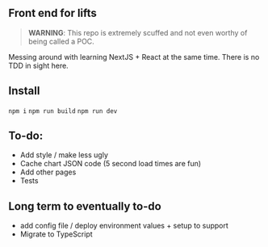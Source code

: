 ## Front end for lifts

> **WARNING**: This repo is extremely scuffed and not even worthy of being called a POC. 

Messing around with learning NextJS + React at the same time. There is no TDD in sight here. 

## Install

`npm i`
`npm run build`
`npm run dev`

## To-do: 

* Add style / make less ugly
* Cache chart JSON code (5 second load times are fun)
* Add other pages 
* Tests 

## Long term to eventually to-do
*  add config file / deploy environment values + setup to support
* Migrate to TypeScript 
